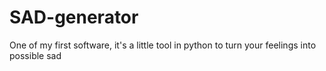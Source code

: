 # SAD-generator
One of my first software, it's a little tool in python to turn your feelings into possible sad
